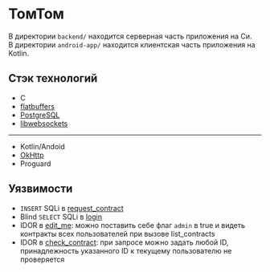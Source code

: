 # ТомТом

В директории `backend/` находится серверная часть приложения на Си. <br/>
В директории `android-app/` находится клиентская часть приложения на Kotlin.

## Стэк технологий
* C
* [flatbuffers](https://google.github.io/flatbuffers/index.html)
* [PostgreSQL](https://www.postgresql.org/docs/11/libpq.html)
* [libwebsockets](https://libwebsockets.org/git/libwebsockets/tree/?h=v3.2-stable)

***

* Kotlin/Andoid
* [OkHttp](https://square.github.io/okhttp/)
* Proguard

## Уязвимости
* `INSERT` SQLi в [request_contract](https://github.com/saber-nyan/TomTom/blob/abac0a41c92b1b432aa4e539682d6a5708cb252a/backend/src/api/request_contract.c#L86)
* Blind `SELECT` SQLi в [login](https://github.com/saber-nyan/TomTom/blob/abac0a41c92b1b432aa4e539682d6a5708cb252a/backend/src/api/login.c#L23)
* IDOR в [edit_me](https://github.com/saber-nyan/TomTom/blob/abac0a41c92b1b432aa4e539682d6a5708cb252a/backend/src/api/edit_me.c#L9): можно поставить себе флаг `admin` в true и видеть контракты всех пользователей при вызове list_contracts
* IDOR в [check_contract](https://github.com/saber-nyan/TomTom/blob/abac0a41c92b1b432aa4e539682d6a5708cb252a/backend/src/api/check_contract.c#L7): при запросе можно задать любой ID, принадлежность указанного ID к текущему пользователю не проверяется
